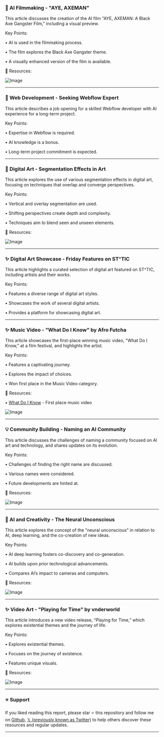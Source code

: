 ### 🤖 AI Filmmaking - "AYE, AXEMAN"

This article discusses the creation of the AI film "AYE, AXEMAN: A Black Axe Gangster Film," including a visual preview.

Key Points:

•  AI is used in the filmmaking process.

• The film explores the Black Axe Gangster theme.


• A visually enhanced version of the film is available.


🔗 Resources:

![Image](https://pbs.twimg.com/amplify_video_thumb/1887526729075269632/img/c0BuoAsb09E9unye.jpg)


---

### 🚀 Web Development - Seeking Webflow Expert

This article describes a job opening for a skilled Webflow developer with AI experience for a long-term project.

Key Points:

•  Expertise in Webflow is required.

•  AI knowledge is a bonus.


•  Long-term project commitment is expected.


---

### 🤖 Digital Art - Segmentation Effects in Art

This article explores the use of various segmentation effects in digital art, focusing on techniques that overlap and converge perspectives.

Key Points:

•  Vertical and overlay segmentation are used.

•  Shifting perspectives create depth and complexity.

• Techniques aim to blend seen and unseen elements.



🔗 Resources:

![Image](https://pbs.twimg.com/media/GkWkg40XYAAJgJR?format=jpg&name=small)


---

### ✨  Digital Art Showcase - Friday Features on ST^TIC

This article highlights a curated selection of digital art featured on ST^TIC, including artists and their works.

Key Points:

•  Features a diverse range of digital art styles.


•  Showcases the work of several digital artists.


•  Provides a platform for showcasing digital art.


---

### ✨ Music Video - "What Do I Know" by Afro Futcha

This article showcases the first-place winning music video, "What Do I Know," at a film festival, and highlights the artist.

Key Points:

• Features a captivating journey.


• Explores the impact of choices.


• Won first place in the Music Video category.


🔗 Resources:

• [What Do I Know](https://vimeo.com/1047305036/fc1fda4abd) -  First place music video

![Image](https://pbs.twimg.com/ext_tw_video_thumb/1893102482525495296/pu/img/CVYqmW7RDTLC84cC.jpg)


---

### 💡  Community Building - Naming an AI Community

This article discusses the challenges of naming a community focused on AI art and technology, and shares updates on its evolution.

Key Points:

•  Challenges of finding the right name are discussed.


•  Various names were considered.


•  Future developments are hinted at.


🔗 Resources:

![Image](https://pbs.twimg.com/media/GkWCJYaWoAAnKjC?format=jpg&name=small)


---

### 🤖 AI and Creativity - The Neural Unconscious

This article explores the concept of the "neural unconscious" in relation to AI, deep learning, and the co-creation of new ideas.

Key Points:

•  AI deep learning fosters co-discovery and co-generation.


•  AI builds upon prior technological advancements.


•  Compares AI’s impact to cameras and computers.



🔗 Resources:

![Image](https://pbs.twimg.com/ext_tw_video_thumb/1892209746431614977/pu/img/_BnBrm6YiDb5g__9.jpg)


---

### ✨  Video Art - "Playing for Time" by vnderworld

This article introduces a new video release, “Playing for Time,” which explores existential themes and the journey of life.

Key Points:

•  Explores existential themes.


•  Focuses on the journey of existence.


•  Features unique visuals.



🔗 Resources:

![Image](https://pbs.twimg.com/ext_tw_video_thumb/1892987452236734464/pu/img/0EKEVZo-q6DkxJD9.jpg)


---

### ⭐️ Support

If you liked reading this report, please star ⭐️ this repository and follow me on [Github](https://github.com/Drix10), [𝕏 (previously known as Twitter)](https://x.com/DRIX_10_) to help others discover these resources and regular updates.

---